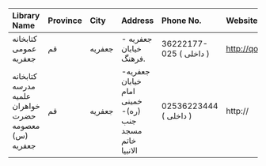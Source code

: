 | Library Name                                        | Province   | City   | Address                                                                | Phone No.               | Website         |
|:----------------------------------------------------|:-----------|:-------|:-----------------------------------------------------------------------|:------------------------|:----------------|
| كتابخانه عمومی جعفریه                               | قم         | جعفریه | جعفريه - خيابان فرهنگ.                                                 | 36222177-025 ( داخلی  ) | http://qompl.ir |
| کتابخانه مدرسه علمیه خواهران حضرت معصومه (س) جعفریه | قم         | جعفریه | جعفریه- خیابان امام خمینی (ره)- جنب مسجد خاتم الانبیا                  | 02536223444 ( داخلی  )  | http://         |